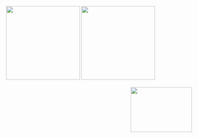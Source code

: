 <div>
  <img height="200em" src="https://github-readme-stats.vercel.app/api?username=NicolasBabolin&count_private=true&show_icons=true&theme=tokyonight">
  <img height="200em" src="https://github-readme-stats.vercel.app/api/top-langs/?username=NicolasBabolin&layout=compact&theme=tokyonight">
</div>

<br>

<div style="display: inline_block">
  <img align = "right" height="121.66px" width="166px" src="https://c.tenor.com/0GlG1seMYBcAAAAC/hi-spiderman.gif"> <!-- 498 x 365 -->
</div>

##
